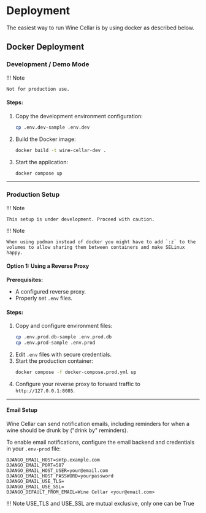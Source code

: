 # Deployment
The easiest way to run Wine Cellar is by using docker as described below.

## Docker Deployment

### Development / Demo Mode

!!! Note

    Not for production use.

#### Steps:

1. Copy the development environment configuration:
   ```sh
   cp .env.dev-sample .env.dev
   ```
2. Build the Docker image:
   ```sh
   docker build -t wine-cellar-dev .
   ```
3. Start the application:
   ```sh
   docker compose up
   ```

---

### Production Setup

!!! Note

    This setup is under development. Proceed with caution.

!!! Note

    When using podman instead of docker you might have to add `:z` to the
    volumes to allow sharing them between containers and make SELinux happy.

#### Option 1: Using a Reverse Proxy

**Prerequisites:**

- A configured reverse proxy.
- Properly set `.env` files.

#### Steps:

1. Copy and configure environment files:
   ```sh
   cp .env.prod.db-sample .env.prod.db
   cp .env.prod-sample .env.prod
   ```
2. Edit `.env` files with secure credentials.
3. Start the production container:
   ```sh
   docker compose -f docker-compose.prod.yml up
   ```
4. Configure your reverse proxy to forward traffic to `http://127.0.0.1:8085`.

---

#### Email Setup

Wine Cellar can send notification emails, including reminders for when a wine should be drunk by ("drink by" reminders).

To enable email notifications, configure the email backend and credentials in your `.env-prod` file:

```
DJANGO_EMAIL_HOST=smtp.example.com
DJANGO_EMAIL_PORT=587
DJANGO_EMAIL_HOST_USER=your@email.com
DJANGO_EMAIL_HOST_PASSWORD=yourpassword
DJANGO_EMAIL_USE_TLS=
DJANGO_EMAIL_USE_SSL=
DJANGO_DEFAULT_FROM_EMAIL=Wine Cellar <your@email.com>
```

!!! Note
    USE_TLS and USE_SSL are mutual exclusive, only one can be True